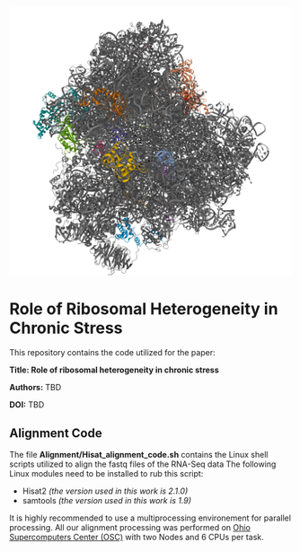 
![Logo](/Assets/ribosome_3d.png)




# Role of Ribosomal Heterogeneity in Chronic Stress

This repository contains the code utilized for the paper:

**Title: Role of ribosomal heterogeneity in chronic stress**

**Authors:** TBD

**DOI:** TBD

## Alignment Code
The file **Alignment/Hisat_alignment_code.sh** contains the Linux shell scripts utilized to align the fastq files of the RNA-Seq data
The following Linux modules need to be installed to rub this script:
- Hisat2 _(the version used in this work is 2.1.0)_
- samtools _(the version used in this work is 1.9)_

It is highly recommended to use a multiprocessing environement for parallel processing.
All our alignment processing was performed on [Ohio Supercomputers Center (OSC)](https://www.osc.edu/) with two Nodes and 6 CPUs per task.

